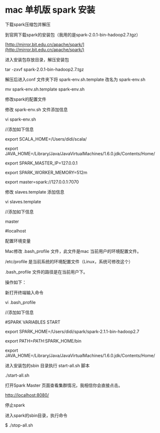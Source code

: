 # mac 单机版 spark 安装

下载spark压缩包并解压

到官网下载spark的安装包（我用的是spark-2.0.1-bin-hadoop2.7.tgz）

[http://mirror.bit.edu.cn/apache/spark/](http://mirror.bit.edu.cn/apache/spark/)

进入安装包存放目录，解压安装包

tar -zxvf  spark-2.0.1-bin-hadoop2.7.tgz

解压后进入conf 文件夹下将 spark-env.sh.template 改名为 spark-env.sh

mv spark-env.sh.template spark-env.sh

修改spark的配置文件

修改 spark-env.sh 文件添加信息

vi spark-env.sh

//添加如下信息

export SCALA\_HOME=/Users/didi/scala/

export JAVA\_HOME=/Library/Java/JavaVirtualMachines/1.6.0.jdk/Contents/Home/

export SPARK\_MASTER\_IP=127.0.0.1

export SPARK\_WORKER\_MEMORY=512m

export master=spark://127.0.0.1:7070

修改 slaves.template 添加信息

vi slaves.template

//添加如下信息

master

\#localhost

配置环境变量

Mac修改 .bash\_profile 文件，此文件是mac 当前用户的环境配置文件。

/etc/profile 是当前系统的环境配置文件（Linux，系统可修改这个）

.bash\_profile 文件的路径是在当前用户下。

操作如下：

新打开终端输入命令

vi .bash\_profile

//添加如下信息

\#SPARK VARIABLES START

export SPARK\_HOME=/Users/didi/spark/spark-2.1.1-bin-hadoop2.7

export PATH=$PATH:$SPARK\_HOME/bin

export JAVA\_HOME=/Library/Java/JavaVirtualMachines/1.6.0.jdk/Contents/Home/

进入安装包的sbin 目录执行 start-all.sh 脚本

./start-all.sh

打开Spark Master 页面查看集群情况，我相信你会直接点击。

[http://localhost:8080/](http://localhost:8080/)

停止spark

进入spark的sbin目录，执行命令

$ ./stop-all.sh

